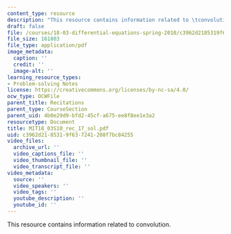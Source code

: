 ```yaml
---
content_type: resource
description: "This resource contains information related to \tconvolution."
draft: false
file: /courses/18-03-differential-equations-spring-2010/c3962d2185319f637241208f7bc84255_MIT18_03S10_rec_17_sol.pdf
file_size: 161803
file_type: application/pdf
image_metadata:
  caption: ''
  credit: ''
  image-alt: ''
learning_resource_types:
- Problem-solving Notes
license: https://creativecommons.org/licenses/by-nc-sa/4.0/
ocw_type: OCWFile
parent_title: Recitations
parent_type: CourseSection
parent_uid: 4b0e29d9-bfd2-45cf-a675-ee8f8ee1e3a2
resourcetype: Document
title: MIT18_03S10_rec_17_sol.pdf
uid: c3962d21-8531-9f63-7241-208f7bc84255
video_files:
  archive_url: ''
  video_captions_file: ''
  video_thumbnail_file: ''
  video_transcript_file: ''
video_metadata:
  source: ''
  video_speakers: ''
  video_tags: ''
  youtube_description: ''
  youtube_id: ''
---
```

This resource contains information related to 	convolution.